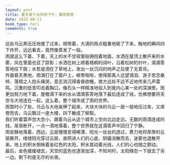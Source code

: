 ```yaml
---
layout: post
title: 夏天某个炎热的下午，暴雨席卷
date: 2015-08-11
book_type: hori
comments: true
---
```


远处乌云黑压压地推了过来，顺带着，大滴的雨点粗重地砸了下来，触地的瞬间四下炸开，远远看去，竟然像蒸发了一般。
<br>
雨就这么下着、下着，天上的水不甘寂寞般拥抱着地面，水洒在屋顶上散开来的水雾，风在里面也显了踪影；水洒在树上顺着梧桐的阔叶，沿着松树的针叶，滴滴答答地往下跳；水若是洒在了草地上，发出一丝沉闷的响声之后便了无音讯。
<br>
外面昏天黑地，雨滴打在了窗户上，噼里啪啦，使得那离人远望滴泪、游子思念桑梓、落榜之人抱头痛哭，意志消沉得昏昏欲睡。南方远处不远不近地传来几声雷鸣，沉重的低音叩击着胸口，像石头一样精准地投入到我内心某一处的深渊里。雨更加努力地下着，屋檐滴下来的水从滴滴答答地落下最后连成了线，仿佛想要将天空与大地连在一起，这么着，整个城市成了雨的世界。
<br>
雨暂时小了些，乌云与大地亲狎了起来，大块大块的乌云一层一层地压过来，又席卷而去，乌云飘过一座大楼，四下散成了柳絮。
<br>
我们听着雷声忽大忽小，跟着乌云从这个城市上空向北边走远。无数的雨滴连成的线，渐渐断开，一点一滴地落着，整个世界就在这滴答声中回归了宁静。
<br>
雨安静地落着，西边，云层慢慢变得稀薄，阳光一丝丝的透过，费力地将厚厚的云层撕开。缕缕阳光穿过云层，直照进人们的心底，阴霾消散而去，迷雾也退散开来。地上的积水倒映着金红色的太阳，积水晃动着光线，人们的心也随之颤动。
<br>
最后，金色缓缓褪去，天空的蓝色也逐渐加深，不知何时，太阳倏忽一下就去了另一边。剩下的是无尽的长夜。